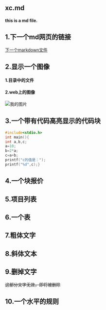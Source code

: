 ## xc.md
#### this is a md file.

## 1.下一个md网页的链接
[下一个markdown文件]()



## 2.显示一个图像
#### 1.目录中的文件
#### 2.web上的图像
![我的图片](https://img0.baidu.com/it/u=2051053843,572761520&fm=26&fmt=auto&gp=0.jpg)

## 3.一个带有代码高亮显示的代码块
~~~C
#include<stdio.h>
int main(){
int a,b,c;
a=10;
b=2*a;
c=a+b;
printf("c的值是：");
printf("%d",c);}
~~~
## 4.一个块报价

## 5.项目列表

## 6.一个表

## 7.粗体文字
## 8.斜体文本
## 9.删掉文字
~~这部分文字无效，即将被删除~~
## 10.一个水平的规则
